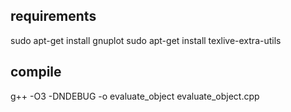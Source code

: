 
## requirements
sudo apt-get install gnuplot
sudo apt-get install texlive-extra-utils  

## compile
g++ -O3 -DNDEBUG -o evaluate_object evaluate_object.cpp
